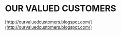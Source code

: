 <!--
id: 1527860560
link: http://tumblr.atmos.org/post/1527860560/our-valued-customers
slug: our-valued-customers
date: Tue Nov 09 2010 14:01:25 GMT-0800 (PST)
publish: 2010-11-09
tags: 
title: OUR VALUED CUSTOMERS
-->


OUR VALUED CUSTOMERS
====================

[http://ourvaluedcustomers.blogspot.com/](http://ourvaluedcustomers.blogspot.com/)

